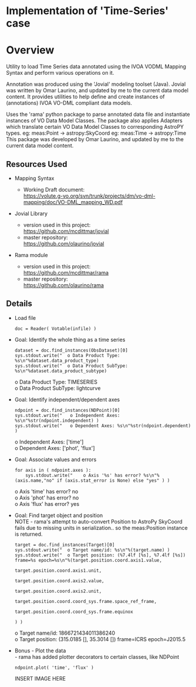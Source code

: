 # Implementation of 'Time-Series' case

# Overview
  Utility to load Time Series data annotated using the IVOA VODML Mapping Syntax
  and perform various operations on it.

  Annotation was produced using the 'Jovial' modeling toolset (Java).  Jovial
  was written by Omar Laurino, and updated by me to the current data model content.
  It provides utilities to help define and create instances of (annotations)
  IVOA VO-DML compliant data models.

  Uses the 'rama' python package to parse annotated data file and instantiate
  instances of VO Data Model Classes.  The package also applies Adapters which
  translate certain VO Data Model Classes to corresponding AstroPY types.
    eg: meas:Point -> astropy:SkyCoord
    eg: meas:Time  -> astropy:Time
  This package was developed by Omar Laurino, and updated by me to the current 
  data model content.

## Resources Used
* Mapping Syntax
  + Working Draft document:  
    https://volute.g-vo.org/svn/trunk/projects/dm/vo-dml-mapping/doc/VO-DML_mapping_WD.pdf

* Jovial Library
  + version used in this project:  
    https://github.com/mcdittmar/jovial
  + master repository:  
    https://github.com/olaurino/jovial

* Rama module
  + version used in this project:  
    https://github.com/mcdittmar/rama
  + master repository:  
    https://github.com/olaurino/rama

## Details
* Load file
    ```
    doc = Reader( Votable(infile) )
    ```

* Goal: Identify the whole thing as a time series
    ```
    dataset = doc.find_instances(ObsDataset)[0]
    sys.stdout.write("  o Data Product Type: %s\n"%dataset.data_product_type)
    sys.stdout.write("  o Data Product SubType: %s\n"%dataset.data_product_subtype)
    ```  
  o Data Product Type: TIMESERIES  
  o Data Product SubType: lightcurve  

* Goal: Identify independent/dependent axes
    ```
    ndpoint = doc.find_instances(NDPoint)[0]
    sys.stdout.write("   o Independent Axes: %s\n"%str(ndpoint.independent) )
    sys.stdout.write("   o Dependent Axes: %s\n"%str(ndpoint.dependent) )
    ```  
  o Independent Axes: ['time']  
  o Dependent Axes: ['phot', 'flux']  

* Goal: Associate values and errors
    ```
    for axis in ( ndpoint.axes ):
        sys.stdout.write("    o Axis '%s' has error? %s\n"%(axis.name,"no" if (axis.stat_error is None) else "yes" ) )
    ```  
  o Axis 'time' has error? no  
  o Axis 'phot' has error? no  
  o Axis 'flux' has error? yes  

* Goal: Find target object and position  
  NOTE - rama's attempt to auto-convert Position to AstroPy SkyCoord fails due to missing units in serialization.. so the meas:Position instance is returned.
    ```
    target = doc.find_instances(Target)[0]
    sys.stdout.write("  o Target name/id: %s\n"%(target.name) )
    sys.stdout.write("  o Target position: (%7.4lf [%s], %7.4lf [%s]) frame=%s epoch=%s\n"%(target.position.coord.axis1.value,
                                                                                            target.position.coord.axis1.unit,
                                                                                            target.position.coord.axis2.value,
                                                                                            target.position.coord.axis2.unit,
                                                                                            target.position.coord.coord_sys.frame.space_ref_frame,
                                                                                            target.position.coord.coord_sys.frame.equinox
                                                                                            ) )
    ```  
    o Target name/id: 1866721434011386240  
    o Target position: (315.0185 [], 35.3014 []) frame=ICRS epoch=J2015.5  

* Bonus - Plot the data  
      - rama has added plotter decorators to certain classes, like NDPoint
    ```
    ndpoint.plot( 'time', 'flux' )
    ```
    INSERT IMAGE HERE
